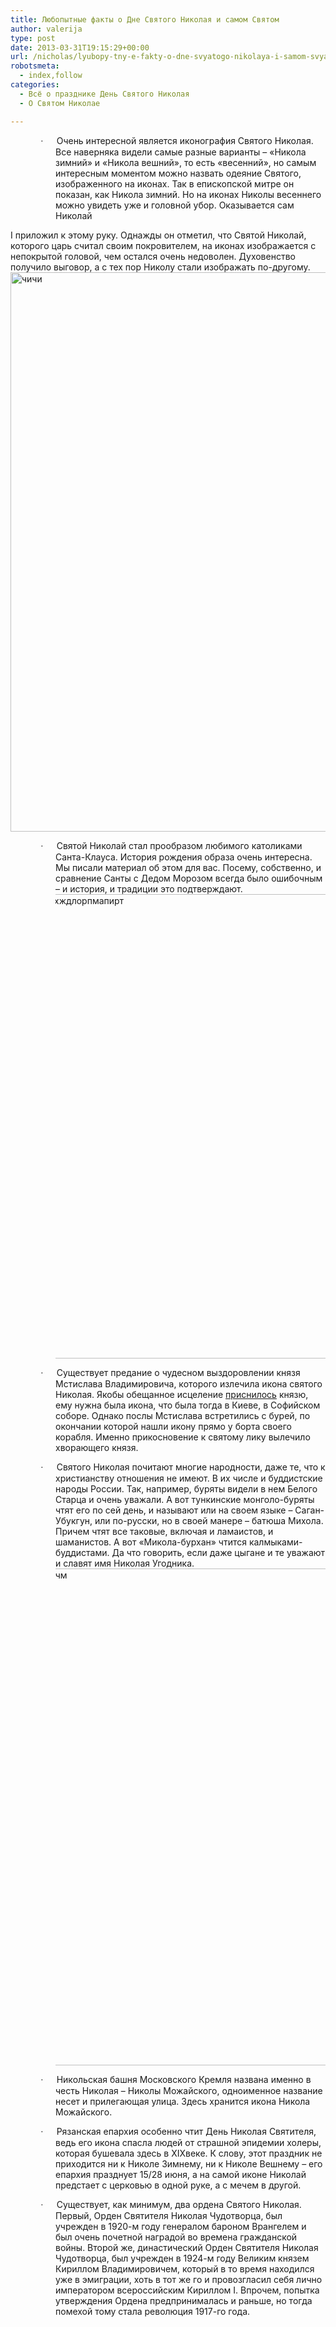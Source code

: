```yaml
---
title: Любопытные факты о Дне Святого Николая и самом Святом
author: valerija
type: post
date: 2013-03-31T19:15:29+00:00
url: /nicholas/lyubopy-tny-e-fakty-o-dne-svyatogo-nikolaya-i-samom-svyatom.html
robotsmeta:
  - index,follow
categories:
  - Всё о празднике День Святого Николая
  - О Святом Николае

---
```

<!-- [if gte mso 9]><xml>
<o:OfficeDocumentSettings>
<o:RelyOnVML/>
<o:AllowPNG/>
</o:OfficeDocumentSettings>
</xml><![endif]-->

<!-- [if gte mso 9]><xml>
<w:WordDocument>
<w:View>Normal</w:View>
<w:Zoom>0</w:Zoom>
<w:TrackMoves/>
<w:TrackFormatting/>
<w:PunctuationKerning/>
<w:ValidateAgainstSchemas/>
<w:SaveIfXMLInvalid>false</w:SaveIfXMLInvalid>
<w:IgnoreMixedContent>false</w:IgnoreMixedContent>
<w:AlwaysShowPlaceholderText>false</w:AlwaysShowPlaceholderText>
<w:DoNotPromoteQF/>
<w:LidThemeOther>RU</w:LidThemeOther>
<w:LidThemeAsian>X-NONE</w:LidThemeAsian>
<w:LidThemeComplexScript>X-NONE</w:LidThemeComplexScript>
<w:Compatibility>
<w:BreakWrappedTables/>
<w:SnapToGridInCell/>
<w:WrapTextWithPunct/>
<w:UseAsianBreakRules/>
<w:DontGrowAutofit/>
<w:SplitPgBreakAndParaMark/>
<w:DontVertAlignCellWithSp/>
<w:DontBreakConstrainedForcedTables/>
<w:DontVertAlignInTxbx/>
<w:Word11KerningPairs/>
<w:CachedColBalance/>
<w:UseFELayout/>
</w:Compatibility>
<m:mathPr>
<m:mathFont m:val="Cambria Math"/>
<m:brkBin m:val="before"/>
<m:brkBinSub m:val="--"/>
<m:smallFrac m:val="off"/>
<m:dispDef/>
<m:lMargin m:val="0"/>
<m:rMargin m:val="0"/>
<m:defJc m:val="centerGroup"/>
<m:wrapIndent m:val="1440"/>
<m:intLim m:val="subSup"/>
<m:naryLim m:val="undOvr"/>
</m:mathPr></w:WordDocument>
</xml><![endif]-->

<!-- [if gte mso 9]><xml>
<w:LatentStyles DefLockedState="false" DefUnhideWhenUsed="true"
DefSemiHidden="true" DefQFormat="false" DefPriority="99"
LatentStyleCount="267">
<w:LsdException Locked="false" Priority="0" SemiHidden="false"
UnhideWhenUsed="false" QFormat="true" Name="Normal"/>
<w:LsdException Locked="false" Priority="9" SemiHidden="false"
UnhideWhenUsed="false" QFormat="true" Name="heading 1"/>
<w:LsdException Locked="false" Priority="9" QFormat="true" Name="heading 2"/>
<w:LsdException Locked="false" Priority="9" QFormat="true" Name="heading 3"/>
<w:LsdException Locked="false" Priority="9" QFormat="true" Name="heading 4"/>
<w:LsdException Locked="false" Priority="9" QFormat="true" Name="heading 5"/>
<w:LsdException Locked="false" Priority="9" QFormat="true" Name="heading 6"/>
<w:LsdException Locked="false" Priority="9" QFormat="true" Name="heading 7"/>
<w:LsdException Locked="false" Priority="9" QFormat="true" Name="heading 8"/>
<w:LsdException Locked="false" Priority="9" QFormat="true" Name="heading 9"/>
<w:LsdException Locked="false" Priority="39" Name="toc 1"/>
<w:LsdException Locked="false" Priority="39" Name="toc 2"/>
<w:LsdException Locked="false" Priority="39" Name="toc 3"/>
<w:LsdException Locked="false" Priority="39" Name="toc 4"/>
<w:LsdException Locked="false" Priority="39" Name="toc 5"/>
<w:LsdException Locked="false" Priority="39" Name="toc 6"/>
<w:LsdException Locked="false" Priority="39" Name="toc 7"/>
<w:LsdException Locked="false" Priority="39" Name="toc 8"/>
<w:LsdException Locked="false" Priority="39" Name="toc 9"/>
<w:LsdException Locked="false" Priority="35" QFormat="true" Name="caption"/>
<w:LsdException Locked="false" Priority="10" SemiHidden="false"
UnhideWhenUsed="false" QFormat="true" Name="Title"/>
<w:LsdException Locked="false" Priority="1" Name="Default Paragraph Font"/>
<w:LsdException Locked="false" Priority="11" SemiHidden="false"
UnhideWhenUsed="false" QFormat="true" Name="Subtitle"/>
<w:LsdException Locked="false" Priority="22" SemiHidden="false"
UnhideWhenUsed="false" QFormat="true" Name="Strong"/>
<w:LsdException Locked="false" Priority="20" SemiHidden="false"
UnhideWhenUsed="false" QFormat="true" Name="Emphasis"/>
<w:LsdException Locked="false" Priority="59" SemiHidden="false"
UnhideWhenUsed="false" Name="Table Grid"/>
<w:LsdException Locked="false" UnhideWhenUsed="false" Name="Placeholder Text"/>
<w:LsdException Locked="false" Priority="1" SemiHidden="false"
UnhideWhenUsed="false" QFormat="true" Name="No Spacing"/>
<w:LsdException Locked="false" Priority="60" SemiHidden="false"
UnhideWhenUsed="false" Name="Light Shading"/>
<w:LsdException Locked="false" Priority="61" SemiHidden="false"
UnhideWhenUsed="false" Name="Light List"/>
<w:LsdException Locked="false" Priority="62" SemiHidden="false"
UnhideWhenUsed="false" Name="Light Grid"/>
<w:LsdException Locked="false" Priority="63" SemiHidden="false"
UnhideWhenUsed="false" Name="Medium Shading 1"/>
<w:LsdException Locked="false" Priority="64" SemiHidden="false"
UnhideWhenUsed="false" Name="Medium Shading 2"/>
<w:LsdException Locked="false" Priority="65" SemiHidden="false"
UnhideWhenUsed="false" Name="Medium List 1"/>
<w:LsdException Locked="false" Priority="66" SemiHidden="false"
UnhideWhenUsed="false" Name="Medium List 2"/>
<w:LsdException Locked="false" Priority="67" SemiHidden="false"
UnhideWhenUsed="false" Name="Medium Grid 1"/>
<w:LsdException Locked="false" Priority="68" SemiHidden="false"
UnhideWhenUsed="false" Name="Medium Grid 2"/>
<w:LsdException Locked="false" Priority="69" SemiHidden="false"
UnhideWhenUsed="false" Name="Medium Grid 3"/>
<w:LsdException Locked="false" Priority="70" SemiHidden="false"
UnhideWhenUsed="false" Name="Dark List"/>
<w:LsdException Locked="false" Priority="71" SemiHidden="false"
UnhideWhenUsed="false" Name="Colorful Shading"/>
<w:LsdException Locked="false" Priority="72" SemiHidden="false"
UnhideWhenUsed="false" Name="Colorful List"/>
<w:LsdException Locked="false" Priority="73" SemiHidden="false"
UnhideWhenUsed="false" Name="Colorful Grid"/>
<w:LsdException Locked="false" Priority="60" SemiHidden="false"
UnhideWhenUsed="false" Name="Light Shading Accent 1"/>
<w:LsdException Locked="false" Priority="61" SemiHidden="false"
UnhideWhenUsed="false" Name="Light List Accent 1"/>
<w:LsdException Locked="false" Priority="62" SemiHidden="false"
UnhideWhenUsed="false" Name="Light Grid Accent 1"/>
<w:LsdException Locked="false" Priority="63" SemiHidden="false"
UnhideWhenUsed="false" Name="Medium Shading 1 Accent 1"/>
<w:LsdException Locked="false" Priority="64" SemiHidden="false"
UnhideWhenUsed="false" Name="Medium Shading 2 Accent 1"/>
<w:LsdException Locked="false" Priority="65" SemiHidden="false"
UnhideWhenUsed="false" Name="Medium List 1 Accent 1"/>
<w:LsdException Locked="false" UnhideWhenUsed="false" Name="Revision"/>
<w:LsdException Locked="false" Priority="34" SemiHidden="false"
UnhideWhenUsed="false" QFormat="true" Name="List Paragraph"/>
<w:LsdException Locked="false" Priority="29" SemiHidden="false"
UnhideWhenUsed="false" QFormat="true" Name="Quote"/>
<w:LsdException Locked="false" Priority="30" SemiHidden="false"
UnhideWhenUsed="false" QFormat="true" Name="Intense Quote"/>
<w:LsdException Locked="false" Priority="66" SemiHidden="false"
UnhideWhenUsed="false" Name="Medium List 2 Accent 1"/>
<w:LsdException Locked="false" Priority="67" SemiHidden="false"
UnhideWhenUsed="false" Name="Medium Grid 1 Accent 1"/>
<w:LsdException Locked="false" Priority="68" SemiHidden="false"
UnhideWhenUsed="false" Name="Medium Grid 2 Accent 1"/>
<w:LsdException Locked="false" Priority="69" SemiHidden="false"
UnhideWhenUsed="false" Name="Medium Grid 3 Accent 1"/>
<w:LsdException Locked="false" Priority="70" SemiHidden="false"
UnhideWhenUsed="false" Name="Dark List Accent 1"/>
<w:LsdException Locked="false" Priority="71" SemiHidden="false"
UnhideWhenUsed="false" Name="Colorful Shading Accent 1"/>
<w:LsdException Locked="false" Priority="72" SemiHidden="false"
UnhideWhenUsed="false" Name="Colorful List Accent 1"/>
<w:LsdException Locked="false" Priority="73" SemiHidden="false"
UnhideWhenUsed="false" Name="Colorful Grid Accent 1"/>
<w:LsdException Locked="false" Priority="60" SemiHidden="false"
UnhideWhenUsed="false" Name="Light Shading Accent 2"/>
<w:LsdException Locked="false" Priority="61" SemiHidden="false"
UnhideWhenUsed="false" Name="Light List Accent 2"/>
<w:LsdException Locked="false" Priority="62" SemiHidden="false"
UnhideWhenUsed="false" Name="Light Grid Accent 2"/>
<w:LsdException Locked="false" Priority="63" SemiHidden="false"
UnhideWhenUsed="false" Name="Medium Shading 1 Accent 2"/>
<w:LsdException Locked="false" Priority="64" SemiHidden="false"
UnhideWhenUsed="false" Name="Medium Shading 2 Accent 2"/>
<w:LsdException Locked="false" Priority="65" SemiHidden="false"
UnhideWhenUsed="false" Name="Medium List 1 Accent 2"/>
<w:LsdException Locked="false" Priority="66" SemiHidden="false"
UnhideWhenUsed="false" Name="Medium List 2 Accent 2"/>
<w:LsdException Locked="false" Priority="67" SemiHidden="false"
UnhideWhenUsed="false" Name="Medium Grid 1 Accent 2"/>
<w:LsdException Locked="false" Priority="68" SemiHidden="false"
UnhideWhenUsed="false" Name="Medium Grid 2 Accent 2"/>
<w:LsdException Locked="false" Priority="69" SemiHidden="false"
UnhideWhenUsed="false" Name="Medium Grid 3 Accent 2"/>
<w:LsdException Locked="false" Priority="70" SemiHidden="false"
UnhideWhenUsed="false" Name="Dark List Accent 2"/>
<w:LsdException Locked="false" Priority="71" SemiHidden="false"
UnhideWhenUsed="false" Name="Colorful Shading Accent 2"/>
<w:LsdException Locked="false" Priority="72" SemiHidden="false"
UnhideWhenUsed="false" Name="Colorful List Accent 2"/>
<w:LsdException Locked="false" Priority="73" SemiHidden="false"
UnhideWhenUsed="false" Name="Colorful Grid Accent 2"/>
<w:LsdException Locked="false" Priority="60" SemiHidden="false"
UnhideWhenUsed="false" Name="Light Shading Accent 3"/>
<w:LsdException Locked="false" Priority="61" SemiHidden="false"
UnhideWhenUsed="false" Name="Light List Accent 3"/>
<w:LsdException Locked="false" Priority="62" SemiHidden="false"
UnhideWhenUsed="false" Name="Light Grid Accent 3"/>
<w:LsdException Locked="false" Priority="63" SemiHidden="false"
UnhideWhenUsed="false" Name="Medium Shading 1 Accent 3"/>
<w:LsdException Locked="false" Priority="64" SemiHidden="false"
UnhideWhenUsed="false" Name="Medium Shading 2 Accent 3"/>
<w:LsdException Locked="false" Priority="65" SemiHidden="false"
UnhideWhenUsed="false" Name="Medium List 1 Accent 3"/>
<w:LsdException Locked="false" Priority="66" SemiHidden="false"
UnhideWhenUsed="false" Name="Medium List 2 Accent 3"/>
<w:LsdException Locked="false" Priority="67" SemiHidden="false"
UnhideWhenUsed="false" Name="Medium Grid 1 Accent 3"/>
<w:LsdException Locked="false" Priority="68" SemiHidden="false"
UnhideWhenUsed="false" Name="Medium Grid 2 Accent 3"/>
<w:LsdException Locked="false" Priority="69" SemiHidden="false"
UnhideWhenUsed="false" Name="Medium Grid 3 Accent 3"/>
<w:LsdException Locked="false" Priority="70" SemiHidden="false"
UnhideWhenUsed="false" Name="Dark List Accent 3"/>
<w:LsdException Locked="false" Priority="71" SemiHidden="false"
UnhideWhenUsed="false" Name="Colorful Shading Accent 3"/>
<w:LsdException Locked="false" Priority="72" SemiHidden="false"
UnhideWhenUsed="false" Name="Colorful List Accent 3"/>
<w:LsdException Locked="false" Priority="73" SemiHidden="false"
UnhideWhenUsed="false" Name="Colorful Grid Accent 3"/>
<w:LsdException Locked="false" Priority="60" SemiHidden="false"
UnhideWhenUsed="false" Name="Light Shading Accent 4"/>
<w:LsdException Locked="false" Priority="61" SemiHidden="false"
UnhideWhenUsed="false" Name="Light List Accent 4"/>
<w:LsdException Locked="false" Priority="62" SemiHidden="false"
UnhideWhenUsed="false" Name="Light Grid Accent 4"/>
<w:LsdException Locked="false" Priority="63" SemiHidden="false"
UnhideWhenUsed="false" Name="Medium Shading 1 Accent 4"/>
<w:LsdException Locked="false" Priority="64" SemiHidden="false"
UnhideWhenUsed="false" Name="Medium Shading 2 Accent 4"/>
<w:LsdException Locked="false" Priority="65" SemiHidden="false"
UnhideWhenUsed="false" Name="Medium List 1 Accent 4"/>
<w:LsdException Locked="false" Priority="66" SemiHidden="false"
UnhideWhenUsed="false" Name="Medium List 2 Accent 4"/>
<w:LsdException Locked="false" Priority="67" SemiHidden="false"
UnhideWhenUsed="false" Name="Medium Grid 1 Accent 4"/>
<w:LsdException Locked="false" Priority="68" SemiHidden="false"
UnhideWhenUsed="false" Name="Medium Grid 2 Accent 4"/>
<w:LsdException Locked="false" Priority="69" SemiHidden="false"
UnhideWhenUsed="false" Name="Medium Grid 3 Accent 4"/>
<w:LsdException Locked="false" Priority="70" SemiHidden="false"
UnhideWhenUsed="false" Name="Dark List Accent 4"/>
<w:LsdException Locked="false" Priority="71" SemiHidden="false"
UnhideWhenUsed="false" Name="Colorful Shading Accent 4"/>
<w:LsdException Locked="false" Priority="72" SemiHidden="false"
UnhideWhenUsed="false" Name="Colorful List Accent 4"/>
<w:LsdException Locked="false" Priority="73" SemiHidden="false"
UnhideWhenUsed="false" Name="Colorful Grid Accent 4"/>
<w:LsdException Locked="false" Priority="60" SemiHidden="false"
UnhideWhenUsed="false" Name="Light Shading Accent 5"/>
<w:LsdException Locked="false" Priority="61" SemiHidden="false"
UnhideWhenUsed="false" Name="Light List Accent 5"/>
<w:LsdException Locked="false" Priority="62" SemiHidden="false"
UnhideWhenUsed="false" Name="Light Grid Accent 5"/>
<w:LsdException Locked="false" Priority="63" SemiHidden="false"
UnhideWhenUsed="false" Name="Medium Shading 1 Accent 5"/>
<w:LsdException Locked="false" Priority="64" SemiHidden="false"
UnhideWhenUsed="false" Name="Medium Shading 2 Accent 5"/>
<w:LsdException Locked="false" Priority="65" SemiHidden="false"
UnhideWhenUsed="false" Name="Medium List 1 Accent 5"/>
<w:LsdException Locked="false" Priority="66" SemiHidden="false"
UnhideWhenUsed="false" Name="Medium List 2 Accent 5"/>
<w:LsdException Locked="false" Priority="67" SemiHidden="false"
UnhideWhenUsed="false" Name="Medium Grid 1 Accent 5"/>
<w:LsdException Locked="false" Priority="68" SemiHidden="false"
UnhideWhenUsed="false" Name="Medium Grid 2 Accent 5"/>
<w:LsdException Locked="false" Priority="69" SemiHidden="false"
UnhideWhenUsed="false" Name="Medium Grid 3 Accent 5"/>
<w:LsdException Locked="false" Priority="70" SemiHidden="false"
UnhideWhenUsed="false" Name="Dark List Accent 5"/>
<w:LsdException Locked="false" Priority="71" SemiHidden="false"
UnhideWhenUsed="false" Name="Colorful Shading Accent 5"/>
<w:LsdException Locked="false" Priority="72" SemiHidden="false"
UnhideWhenUsed="false" Name="Colorful List Accent 5"/>
<w:LsdException Locked="false" Priority="73" SemiHidden="false"
UnhideWhenUsed="false" Name="Colorful Grid Accent 5"/>
<w:LsdException Locked="false" Priority="60" SemiHidden="false"
UnhideWhenUsed="false" Name="Light Shading Accent 6"/>
<w:LsdException Locked="false" Priority="61" SemiHidden="false"
UnhideWhenUsed="false" Name="Light List Accent 6"/>
<w:LsdException Locked="false" Priority="62" SemiHidden="false"
UnhideWhenUsed="false" Name="Light Grid Accent 6"/>
<w:LsdException Locked="false" Priority="63" SemiHidden="false"
UnhideWhenUsed="false" Name="Medium Shading 1 Accent 6"/>
<w:LsdException Locked="false" Priority="64" SemiHidden="false"
UnhideWhenUsed="false" Name="Medium Shading 2 Accent 6"/>
<w:LsdException Locked="false" Priority="65" SemiHidden="false"
UnhideWhenUsed="false" Name="Medium List 1 Accent 6"/>
<w:LsdException Locked="false" Priority="66" SemiHidden="false"
UnhideWhenUsed="false" Name="Medium List 2 Accent 6"/>
<w:LsdException Locked="false" Priority="67" SemiHidden="false"
UnhideWhenUsed="false" Name="Medium Grid 1 Accent 6"/>
<w:LsdException Locked="false" Priority="68" SemiHidden="false"
UnhideWhenUsed="false" Name="Medium Grid 2 Accent 6"/>
<w:LsdException Locked="false" Priority="69" SemiHidden="false"
UnhideWhenUsed="false" Name="Medium Grid 3 Accent 6"/>
<w:LsdException Locked="false" Priority="70" SemiHidden="false"
UnhideWhenUsed="false" Name="Dark List Accent 6"/>
<w:LsdException Locked="false" Priority="71" SemiHidden="false"
UnhideWhenUsed="false" Name="Colorful Shading Accent 6"/>
<w:LsdException Locked="false" Priority="72" SemiHidden="false"
UnhideWhenUsed="false" Name="Colorful List Accent 6"/>
<w:LsdException Locked="false" Priority="73" SemiHidden="false"
UnhideWhenUsed="false" Name="Colorful Grid Accent 6"/>
<w:LsdException Locked="false" Priority="19" SemiHidden="false"
UnhideWhenUsed="false" QFormat="true" Name="Subtle Emphasis"/>
<w:LsdException Locked="false" Priority="21" SemiHidden="false"
UnhideWhenUsed="false" QFormat="true" Name="Intense Emphasis"/>
<w:LsdException Locked="false" Priority="31" SemiHidden="false"
UnhideWhenUsed="false" QFormat="true" Name="Subtle Reference"/>
<w:LsdException Locked="false" Priority="32" SemiHidden="false"
UnhideWhenUsed="false" QFormat="true" Name="Intense Reference"/>
<w:LsdException Locked="false" Priority="33" SemiHidden="false"
UnhideWhenUsed="false" QFormat="true" Name="Book Title"/>
<w:LsdException Locked="false" Priority="37" Name="Bibliography"/>
<w:LsdException Locked="false" Priority="39" QFormat="true" Name="TOC Heading"/>
</w:LatentStyles>
</xml><![endif]-->

<!-- [if gte mso 10]>





<![endif]-->

<p class="MsoListParagraphCxSpFirst" style="margin-left: 54.0pt; mso-add-space: auto; text-indent: -18.0pt; mso-list: l0 level1 lfo1;">
  <span style="font-family: Symbol; mso-fareast-font-family: Symbol; mso-bidi-font-family: Symbol;"><span style="mso-list: Ignore;">·<span style="font: 7.0pt 'Times New Roman';">         </span></span></span>Очень интересной является иконография Святого Николая. Все наверняка видели самые разные варианты – «Никола зимний» и «Никола вешний», то есть «весенний», но самым интересным моментом можно назвать одеяние Святого, изображенного на иконах. Так в епископской митре он показан, как Никола зимний. Но на иконах Николы весеннего можно увидеть уже и головной убор. Оказывается<!--more--> сам Николай 
  
  <span lang="EN-US" style="mso-ansi-language: EN-US;">I</span> приложил к этому руку. Однажды он отметил, что Святой Николай, которого царь считал своим покровителем, на иконах изображается с непокрытой головой, чем остался очень недоволен. Духовенство получило выговор, а с тех пор Николу стали изображать по-другому. <a href="http://svyatoynikolay.ru/wp-content/uploads/2013/04/chichi.jpg"><img class="alignnone size-full wp-image-2041" src="http://svyatoynikolay.ru/wp-content/uploads/2013/04/chichi.jpg" alt="чичи" width="600" height="895" /></a>
</p>

<p class="MsoListParagraphCxSpMiddle" style="margin-left: 54.0pt; mso-add-space: auto; text-indent: -18.0pt; mso-list: l0 level1 lfo1;">
  <span style="font-family: Symbol; mso-fareast-font-family: Symbol; mso-bidi-font-family: Symbol;"><span style="mso-list: Ignore;">·<span style="font: 7.0pt 'Times New Roman';">         </span></span></span>Святой Николай стал прообразом любимого католиками Санта-Клауса. История рождения образа очень интересна. Мы писали материал об этом для вас. Посему, собственно, и сравнение Санты с Дедом Морозом всегда было ошибочным – и история, и традиции это подтверждают.<a href="http://svyatoynikolay.ru/wp-content/uploads/2013/04/indexzhdlorpmapirt.jpg"><img class="alignnone size-full wp-image-2051" src="http://svyatoynikolay.ru/wp-content/uploads/2013/04/indexzhdlorpmapirt.jpg" alt="indexждлорпмапирт" width="600" height="743" /></a>
</p>

<p class="MsoListParagraphCxSpMiddle" style="margin-left: 54.0pt; mso-add-space: auto; text-indent: -18.0pt; mso-list: l0 level1 lfo1;">
  <span style="font-family: Symbol; mso-fareast-font-family: Symbol; mso-bidi-font-family: Symbol;"><span style="mso-list: Ignore;">·<span style="font: 7.0pt 'Times New Roman';">         </span></span></span>Существует предание о чудесном выздоровлении князя Мстислава Владимировича, которого излечила икона святого Николая. Якобы обещанное исцеление <a title="К чему снится Святой Николай?" href="http://svyatoynikolay.ru/primety/k-chemu-snitsya-svyatoj-nikolaj.html" target="_blank">приснилось</a> князю, ему нужна была икона, что была тогда в Киеве, в Софийском соборе. Однако послы Мстислава встретились с бурей, по окончании которой нашли икону прямо у борта своего корабля. Именно прикосновение к святому лику вылечило хворающего князя.
</p>

<p class="MsoListParagraphCxSpMiddle" style="margin-left: 54.0pt; mso-add-space: auto; text-indent: -18.0pt; mso-list: l0 level1 lfo1;">
  <span style="font-family: Symbol; mso-fareast-font-family: Symbol; mso-bidi-font-family: Symbol;"><span style="mso-list: Ignore;">·<span style="font: 7.0pt 'Times New Roman';">         </span></span></span>Святого Николая почитают многие народности, даже те, что к христианству отношения не имеют. В их числе и буддистские народы России. Так, например, буряты видели в нем Белого Старца и очень уважали. А вот тункинские монголо-буряты чтят его по сей день, и называют или на своем языке – Саган-Убукгун, или по-русски, но в своей манере – батюша Михола. Причем чтят все таковые, включая и ламаистов, и шаманистов. А вот «Микола-бурхан» чтится калмыками-буддистами. Да что говорить, если даже цыгане и те уважают и славят имя Николая Угодника. <a href="http://svyatoynikolay.ru/wp-content/uploads/2013/04/mchmchm.jpg"><img class="alignnone size-full wp-image-2061" src="http://svyatoynikolay.ru/wp-content/uploads/2013/04/mchmchm.jpg" alt="мчмчм" width="600" height="795" /></a>
</p>

<p class="MsoListParagraphCxSpMiddle" style="margin-left: 54.0pt; mso-add-space: auto; text-indent: -18.0pt; mso-list: l0 level1 lfo1;">
  <span style="font-family: Symbol; mso-fareast-font-family: Symbol; mso-bidi-font-family: Symbol;"><span style="mso-list: Ignore;">·<span style="font: 7.0pt 'Times New Roman';">         </span></span></span>Никольская башня Московского Кремля названа именно в честь Николая – Николы Можайского, одноименное название несет и прилегающая улица. Здесь хранится икона Никола Можайского.
</p>

<p class="MsoListParagraphCxSpMiddle" style="margin-left: 54.0pt; mso-add-space: auto; text-indent: -18.0pt; mso-list: l0 level1 lfo1;">
  <span style="font-family: Symbol; mso-fareast-font-family: Symbol; mso-bidi-font-family: Symbol;"><span style="mso-list: Ignore;">·<span style="font: 7.0pt 'Times New Roman';">         </span></span></span>Рязанская епархия особенно чтит День Николая Святителя, ведь его икона спасла людей от страшной эпидемии холеры, которая бушевала здесь в <span lang="EN-US" style="mso-ansi-language: EN-US;">XIX</span>веке. К слову, этот праздник не приходится ни к Николе Зимнему, ни к Николе Вешнему – его епархия празднует 15/28 июня, а на самой иконе Николай предстает с церковью в одной руке, а с мечем в другой.
</p>

<p class="MsoListParagraphCxSpLast" style="margin-left: 54.0pt; mso-add-space: auto; text-indent: -18.0pt; mso-list: l0 level1 lfo1;">
  <span style="font-family: Symbol; mso-fareast-font-family: Symbol; mso-bidi-font-family: Symbol;"><span style="mso-list: Ignore;">·<span style="font: 7.0pt 'Times New Roman';">         </span></span></span>Существует, как минимум, два ордена Святого Николая. Первый, Орден Святителя Николая Чудотворца, был учрежден в 1920-м году генералом бароном Врангелем и был очень почетной наградой во времена гражданской войны. Второй же, династический Орден Святителя Николая Чудотворца, был учрежден в 1924-м году Великим князем Кириллом Владимировичем, который в то время находился уже в эмиграции, хоть в тот же го и провозгласил себя лично императором всероссийским Кириллом <span lang="EN-US" style="mso-ansi-language: EN-US;">I</span>. Впрочем, попытка утверждения Ордена предпринималась и раньше, но тогда помехой тому стала революция 1917-го года.
</p>